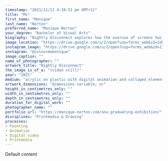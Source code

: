 ```yaml
---
timestamp: "2021/11/11 4:38:51 pm GMT+11"
title: "Ms"
first_name: "Monique"
last_name: "Norton"
preferred_name: "Monique Norton"
your_degree: "Bachelor of Visual Arts"
biography: "Nightly Disconnect explores how the overuse of screens has affected our sleep and invaded our thoughts. The focus of this collection of animations is on that moment just before sleep when we must put down our phones, but all of their contents are still sitting in our heads, keeping us awake longer and ruining our sleep quality. Each animation reveals a new view of a nightly routine, expressed through a series of exposed paintings. A way for the mind to relax is gradually presented towards the end of the series as elements of nature are introduced; through connecting with the environment and staying away from digital influences, the mind can be at rest."
image_location: "https://drive.google.com/u/2/open?usp=forms_web&id=1d9-MGrsHzbuB4DQeSZ7EJLSFhVMkzAf4"
instagram_image: "https://drive.google.com/u/2/open?usp=forms_web&id=1ITwUuWa0n99y4Qgn-vmd6EcYovOUCaxF"
instagram: "@colourmemonique"
image_caption: ""
name_of_photographer: ""
artwork_title: "Nightly Disconnect"
the_image_is_of_a: "(video still)"
year: "2021"
medium: "acrylic on plastic with digital animation and collaged elements"
artwork_dimensions: "dimensions variable; or"
height_in_centimetres_only: ""
width_in_centimetres_only: ""
depth_in_centimetres_only: ""
duration_for_digital_work: ""
photographer_name: ""
portfolio_url: "https://monique-norton.com/anu-graduating-exhibition/"
disciplines: "Printmedia & Drawing"
processes:
- Painting
- Animation
- Digital video
- Printmedia
---
```


Default content